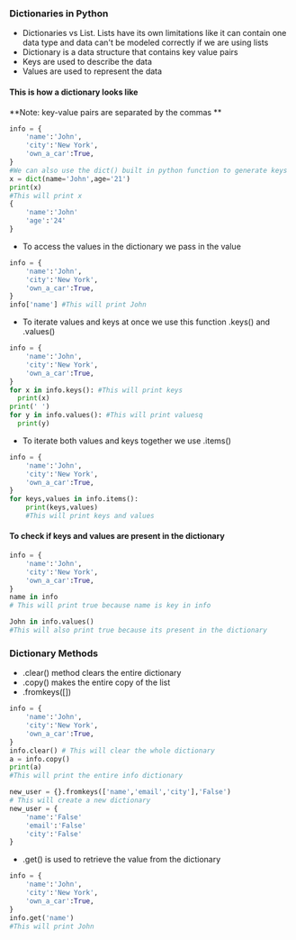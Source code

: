 ### Dictionaries in Python
* Dictionaries vs List. Lists have its own limitations like it can contain one data type and data can't be modeled correctly if we are using lists
* Dictionary is a data structure that contains key value pairs
* Keys are used to describe the data
* Values are used to represent the data

#### This is how a dictionary looks like
**Note: key-value pairs are separated by the commas **

```Python
info = {
    'name':'John',
    'city':'New York',
    'own_a_car':True,
}
#We can also use the dict() built in python function to generate keys
x = dict(name='John',age='21')
print(x)
#This will print x
{
    'name':'John'
    'age':'24'
}
```

* To access the values in the dictionary we pass in the value

```Python
info = {
    'name':'John',
    'city':'New York',
    'own_a_car':True,
}
info['name'] #This will print John
```

* To iterate values and keys at once we use this function .keys() and .values()
 
```Python
info = {
    'name':'John',
    'city':'New York',
    'own_a_car':True,
}
for x in info.keys(): #This will print keys
  print(x)
print(' ')
for y in info.values(): #This will print valuesq
  print(y)  
```

* To iterate both values and keys together we use .items()
```Python
info = {
    'name':'John',
    'city':'New York',
    'own_a_car':True,
}
for keys,values in info.items():
    print(keys,values)
    #This will print keys and values
```

#### To check if keys and values are present in the dictionary

```Python
info = {
    'name':'John',
    'city':'New York',
    'own_a_car':True,
}
name in info
# This will print true because name is key in info

John in info.values()
#This will also print true because its present in the dictionary
```

### Dictionary Methods
* .clear() method clears the entire dictionary
* .copy() makes the entire copy of the list
* .fromkeys([])

```Python
info = {
    'name':'John',
    'city':'New York',
    'own_a_car':True,
}
info.clear() # This will clear the whole dictionary
a = info.copy()
print(a)
#This will print the entire info dictionary

new_user = {}.fromkeys(['name','email','city'],'False')
# This will create a new dictionary
new_user = {
    'name':'False'
    'email':'False'
    'city':'False'
}
```

* .get() is used to retrieve the value from the dictionary

```Python
info = {
    'name':'John',
    'city':'New York',
    'own_a_car':True,
}
info.get('name')
#This will print John
```
